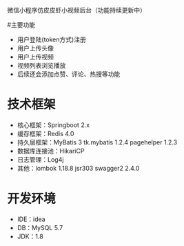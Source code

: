 微信小程序仿皮皮虾小视频后台（功能持续更新中）
   
#主要功能
- 用户登陆(token方式)注册
- 用户上传头像
- 用户上传视频
- 视频列表浏览播放
- 后续还会添加点赞、评论、热搜等功能
# 技术框架
- 核心框架：Springboot 2.x
- 缓存框架：Redis 4.0
- 持久层框架：MyBatis 3 tk.mybatis 1.2.4 pagehelper 1.2.3
- 数据库连接池：HikariCP
- 日志管理：Log4j
- 其他：lombok 1.18.8 jsr303 swagger2 2.4.0
# 开发环境
- IDE：idea
- DB：MySQL 5.7
- JDK：1.8